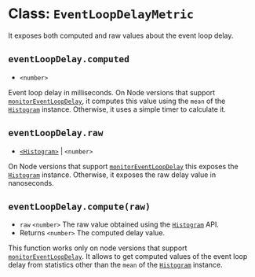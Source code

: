 # Class: `EventLoopDelayMetric`

It exposes both computed and raw values about the event loop delay.

## `eventLoopDelay.computed`

* `<number>`

Event loop delay in milliseconds. On Node versions that support [`monitorEventLoopDelay`](https://nodejs.org/dist/latest-v13.x/docs/api/perf_hooks.html#perf_hooks_perf_hooks_monitoreventloopdelay_options), it computes this value using the `mean` of the [`Histogram`](https://nodejs.org/dist/latest-v12.x/docs/api/perf_hooks.html#perf_hooks_class_histogram) instance. Otherwise, it uses a simple timer to calculate it.

## `eventLoopDelay.raw`

* [`<Histogram>`](https://nodejs.org/dist/latest-v12.x/docs/api/perf_hooks.html#perf_hooks_class_histogram) | `<number>`

On Node versions that support [`monitorEventLoopDelay`](https://nodejs.org/dist/latest-v12.x/docs/api/perf_hooks.html#perf_hooks_perf_hooks_monitoreventloopdelay_options) this exposes the [`Histogram`](https://nodejs.org/dist/latest-v12.x/docs/api/perf_hooks.html#perf_hooks_class_histogram) instance. Otherwise, it exposes the raw delay value in nanoseconds.

## `eventLoopDelay.compute(raw)`

* `raw` `<number>` The raw value obtained using the [`Histogram`](https://nodejs.org/dist/latest-v12.x/docs/api/perf_hooks.html#perf_hooks_class_histogram) API.
* Returns `<number>` The computed delay value.

This function works only on node versions that support [`monitorEventLoopDelay`](https://nodejs.org/dist/latest-v12.x/docs/api/perf_hooks.html#perf_hooks_perf_hooks_monitoreventloopdelay_options). It allows to get computed values of the event loop delay from statistics other than the `mean` of the [`Histogram`](https://nodejs.org/dist/latest-v12.x/docs/api/perf_hooks.html#perf_hooks_class_histogram) instance.

